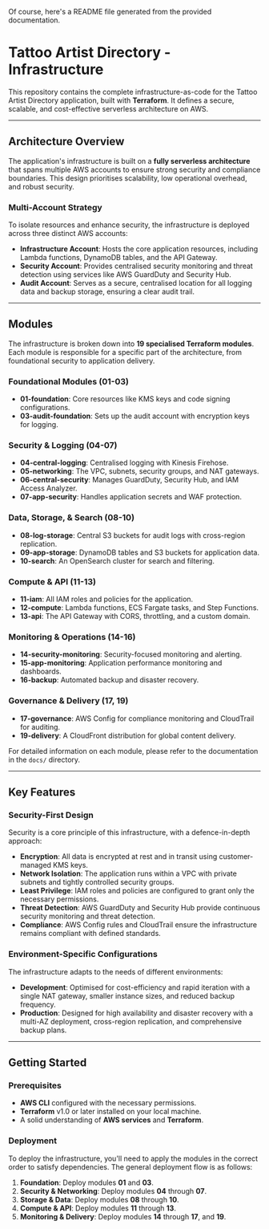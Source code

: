 Of course, here's a README file generated from the provided documentation.

# Tattoo Artist Directory - Infrastructure

This repository contains the complete infrastructure-as-code for the Tattoo Artist Directory application, built with **Terraform**. It defines a secure, scalable, and cost-effective serverless architecture on AWS.

***

## Architecture Overview

The application's infrastructure is built on a **fully serverless architecture** that spans multiple AWS accounts to ensure strong security and compliance boundaries. This design prioritises scalability, low operational overhead, and robust security.



### Multi-Account Strategy
To isolate resources and enhance security, the infrastructure is deployed across three distinct AWS accounts:

- **Infrastructure Account**: Hosts the core application resources, including Lambda functions, DynamoDB tables, and the API Gateway.
- **Security Account**: Provides centralised security monitoring and threat detection using services like AWS GuardDuty and Security Hub.
- **Audit Account**: Serves as a secure, centralised location for all logging data and backup storage, ensuring a clear audit trail.

***

## Modules

The infrastructure is broken down into **19 specialised Terraform modules**. Each module is responsible for a specific part of the architecture, from foundational security to application delivery.

### Foundational Modules (01-03)
- **01-foundation**: Core resources like KMS keys and code signing configurations.
- **03-audit-foundation**: Sets up the audit account with encryption keys for logging.

### Security & Logging (04-07)
- **04-central-logging**: Centralised logging with Kinesis Firehose.
- **05-networking**: The VPC, subnets, security groups, and NAT gateways.
- **06-central-security**: Manages GuardDuty, Security Hub, and IAM Access Analyzer.
- **07-app-security**: Handles application secrets and WAF protection.

### Data, Storage, & Search (08-10)
- **08-log-storage**: Central S3 buckets for audit logs with cross-region replication.
- **09-app-storage**: DynamoDB tables and S3 buckets for application data.
- **10-search**: An OpenSearch cluster for search and filtering.

### Compute & API (11-13)
- **11-iam**: All IAM roles and policies for the application.
- **12-compute**: Lambda functions, ECS Fargate tasks, and Step Functions.
- **13-api**: The API Gateway with CORS, throttling, and a custom domain.

### Monitoring & Operations (14-16)
- **14-security-monitoring**: Security-focused monitoring and alerting.
- **15-app-monitoring**: Application performance monitoring and dashboards.
- **16-backup**: Automated backup and disaster recovery.

### Governance & Delivery (17, 19)
- **17-governance**: AWS Config for compliance monitoring and CloudTrail for auditing.
- **19-delivery**: A CloudFront distribution for global content delivery.

For detailed information on each module, please refer to the documentation in the `docs/` directory.

***

## Key Features

### Security-First Design
Security is a core principle of this infrastructure, with a defence-in-depth approach:

- **Encryption**: All data is encrypted at rest and in transit using customer-managed KMS keys.
- **Network Isolation**: The application runs within a VPC with private subnets and tightly controlled security groups.
- **Least Privilege**: IAM roles and policies are configured to grant only the necessary permissions.
- **Threat Detection**: AWS GuardDuty and Security Hub provide continuous security monitoring and threat detection.
- **Compliance**: AWS Config rules and CloudTrail ensure the infrastructure remains compliant with defined standards.

### Environment-Specific Configurations
The infrastructure adapts to the needs of different environments:

- **Development**: Optimised for cost-efficiency and rapid iteration with a single NAT gateway, smaller instance sizes, and reduced backup frequency.
- **Production**: Designed for high availability and disaster recovery with a multi-AZ deployment, cross-region replication, and comprehensive backup plans.

***

## Getting Started

### Prerequisites
- **AWS CLI** configured with the necessary permissions.
- **Terraform** v1.0 or later installed on your local machine.
- A solid understanding of **AWS services** and **Terraform**.

### Deployment
To deploy the infrastructure, you'll need to apply the modules in the correct order to satisfy dependencies. The general deployment flow is as follows:

1.  **Foundation**: Deploy modules **01** and **03**.
2.  **Security & Networking**: Deploy modules **04** through **07**.
3.  **Storage & Data**: Deploy modules **08** through **10**.
4.  **Compute & API**: Deploy modules **11** through **13**.
5.  **Monitoring & Delivery**: Deploy modules **14** through **17**, and **19**.